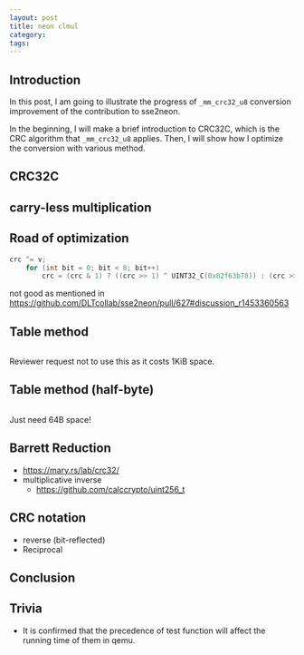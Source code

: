 ```yaml
---
layout: post
title: neon clmul
category:
tags:
---
```


## Introduction

In this post, I am going to illustrate the progress of `_mm_crc32_u8`
conversion improvement of the contribution to sse2neon.

In the beginning, I will make a brief introduction to CRC32C,
which is the CRC algorithm that `_mm_crc32_u8` applies.
Then, I will show how I optimize the conversion with various method.

## CRC32C


## carry-less multiplication

## Road of optimization

```c
crc ^= v;
    for (int bit = 0; bit < 8; bit++)
        crc = (crc & 1) ? ((crc >> 1) ^ UINT32_C(0x82f63b78)) : (crc >> 1);
```

not good as mentioned in https://github.com/DLTcollab/sse2neon/pull/627#discussion_r1453360563

## Table method

```c
```

Reviewer request not to use this as it costs 1KiB space.

## Table method (half-byte)

```c
```

Just need 64B space!

## Barrett Reduction

- https://mary.rs/lab/crc32/
- multiplicative inverse
    - https://github.com/calccrypto/uint256_t

## CRC notation

- reverse (bit-reflected)
- Reciprocal

## Conclusion

## Trivia

- It is confirmed that the precedence of test function will affect the running time of them in qemu.
